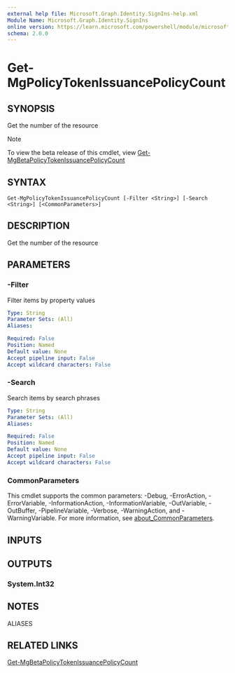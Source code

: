 ```yaml
---
external help file: Microsoft.Graph.Identity.SignIns-help.xml
Module Name: Microsoft.Graph.Identity.SignIns
online version: https://learn.microsoft.com/powershell/module/microsoft.graph.identity.signins/get-mgpolicytokenissuancepolicycount
schema: 2.0.0
---
```


# Get-MgPolicyTokenIssuancePolicyCount

## SYNOPSIS
Get the number of the resource

> [!NOTE]
> To view the beta release of this cmdlet, view [Get-MgBetaPolicyTokenIssuancePolicyCount](/powershell/module/Microsoft.Graph.Beta.Identity.SignIns/Get-MgBetaPolicyTokenIssuancePolicyCount?view=graph-powershell-beta)

## SYNTAX

```
Get-MgPolicyTokenIssuancePolicyCount [-Filter <String>] [-Search <String>] [<CommonParameters>]
```

## DESCRIPTION
Get the number of the resource

## PARAMETERS

### -Filter
Filter items by property values

```yaml
Type: String
Parameter Sets: (All)
Aliases:

Required: False
Position: Named
Default value: None
Accept pipeline input: False
Accept wildcard characters: False
```

### -Search
Search items by search phrases

```yaml
Type: String
Parameter Sets: (All)
Aliases:

Required: False
Position: Named
Default value: None
Accept pipeline input: False
Accept wildcard characters: False
```

### CommonParameters
This cmdlet supports the common parameters: -Debug, -ErrorAction, -ErrorVariable, -InformationAction, -InformationVariable, -OutVariable, -OutBuffer, -PipelineVariable, -Verbose, -WarningAction, and -WarningVariable. For more information, see [about_CommonParameters](http://go.microsoft.com/fwlink/?LinkID=113216).

## INPUTS

## OUTPUTS

### System.Int32
## NOTES

ALIASES

## RELATED LINKS
[Get-MgBetaPolicyTokenIssuancePolicyCount](/powershell/module/Microsoft.Graph.Beta.Identity.SignIns/Get-MgBetaPolicyTokenIssuancePolicyCount?view=graph-powershell-beta)

